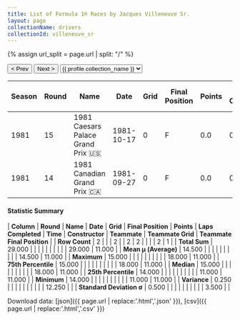 ```yaml
---
title: List of Formula 1® Races by Jacques Villeneuve Sr.
layout: page
collectionName: drivers
collectionId: villeneuve_sr
---
```


{% assign url_split = page.url | split: "/" %}
<div id="collection-navigation">
<button onclick="selector.options[selector.selectedIndex-1].value && (window.location = selector.options[selector.selectedIndex-1].value);">&lt; Prev</button>
<button onclick="selector.options[selector.selectedIndex+1].value && (window.location = selector.options[selector.selectedIndex+1].value);">Next &gt;</button>
<select id="selector" onchange="this.options[this.selectedIndex].value && (window.location = this.options[this.selectedIndex].value);">
  {% for collectionId in site.data[page.collectionName].refs %}
    {% if collectionId == page.collectionId %}
      {% assign selected = "selected" %}
    {% else %}
      {% assign selected = "" %}
    {% endif %}
    {% assign profile = site.data[page.collectionName][collectionId].profile %}
    <option value="/f1/{{ page.collectionName }}/{{ collectionId }}/{{ url_split[4] }}" {{ selected }}>{{ profile.collection_name }}</option>
  {% endfor %}
</select>
</div>

| Season | Round | Name | Date | Grid | Final Position | Points | Laps Completed | Time | Constructor | Teammate | Teammate Grid | Teammate Final Position |
|--|--|--|--|--|--|--|--|--|--|--|--|--|
| 1981 | 15 | 1981 Caesars Palace Grand Prix 🇺🇸 | 1981-10-17 | 0 | F | 0.0 | 0 |   | Arrows 🇬🇧 | [Riccardo Patrese 🇮🇹](/f1/drivers/patrese) | 11 | 11 |
| 1981 | 14 | 1981 Canadian Grand Prix 🇨🇦 | 1981-09-27 | 0 | F | 0.0 | 0 |   | Arrows 🇬🇧 | [Riccardo Patrese 🇮🇹](/f1/drivers/patrese) | 18 | R |

#### Statistic Summary

| **Column** | **Round** | **Name** | **Date** | **Grid** | **Final Position** | **Points** | **Laps Completed** | **Time** | **Constructor** | **Teammate** | **Teammate Grid** | **Teammate Final Position** |
| **Row Count** | 2 |  |  | 2 |  | 2 | 2 |  |  |  | 2 | 1 |
| **Total Sum** | 29.000 |  |  |  |  |  |  |  |  |  | 29.000 | 11.000 |
| **Mean μ (Average)** | 14.500 |  |  |  |  |  |  |  |  |  | 14.500 | 11.000 |
| **Maximum** | 15.000 |  |  |  |  |  |  |  |  |  | 18.000 | 11.000 |
| **75th Percentile** | 15.000 |  |  |  |  |  |  |  |  |  | 18.000 | 11.000 |
| **Median** | 15.000 |  |  |  |  |  |  |  |  |  | 18.000 | 11.000 |
| **25th Percentile** | 14.000 |  |  |  |  |  |  |  |  |  | 11.000 | 11.000 |
| **Minimum** | 14.000 |  |  |  |  |  |  |  |  |  | 11.000 | 11.000 |
| **Variance** | 0.250 |  |  |  |  |  |  |  |  |  | 12.250 |  |
| **Standard Deviation σ** | 0.500 |  |  |  |  |  |  |  |  |  | 3.500 |  |

Download data: [json]({{ page.url | replace:'.html','.json' }}), [csv]({{ page.url | replace:'.html','.csv' }})

